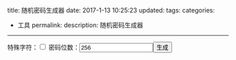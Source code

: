 title: 随机密码生成器
date: 2017-1-13 10:25:23
updated:
tags:
categories:
- 工具
permalink:
description: 随机密码生成器
---
<!--more-->
特殊字符：<input id="_specal_" type="checkbox"/>
密码位数：<input type="number" id="_i_p_t" value="256" min="1" max="8192" required="required" style="width:168px;"/><input type="button" onclick="_g();" value="生成" id="_b_t_n"/>
<div id="_result" style="display:none;word-break:break-all;border:1px solid #eee;"></div>
<link href="data:text/css;base64,aW5wdXQ6Oi13ZWJraXQtb3V0ZXItc3Bpbi1idXR0b24sCiAgICBpbnB1dDo6LXdlYmtpdC1pbm5lci1zcGluLWJ1dHRvbiB7CiAgICAgICAgLXdlYmtpdC1hcHBlYXJhbmNlOiBub25lOwogICAgfQogICAgaW5wdXRbdHlwZT0ibnVtYmVyIl17CiAgICAgICAgLW1vei1hcHBlYXJhbmNlOiB0ZXh0ZmllbGQ7CiAgICB9" rel="stylesheet" type="text/css">
<script type="text/javascript" src="/js/ramdom.js"></script>